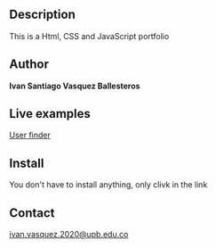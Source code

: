 ## Description 
This is a Html, CSS and JavaScript portfolio
## Author 
**Ivan Santiago Vasquez Ballesteros**
## Live examples
<a href="https://xisvbx.github.io/my-portfolio/">User finder</a>
## Install
You don't have to install anything, only clivk in the link
## Contact
ivan.vasquez.2020@upb.edu.co
